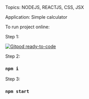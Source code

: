 Topics: NODEJS, REACTJS, CSS, JSX

Application: Simple calculator

To run project online:

Step 1:

[![Gitpod ready-to-code](https://img.shields.io/badge/Gitpod-ready--to--code-blue?logo=gitpod)](https://gitpod.io/#https://github.com/gilsonmneto/reactjs-calculator)

Step 2:

### `npm i`

Step 3:

### `npm start`
